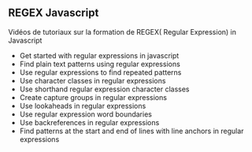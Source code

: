 ## REGEX Javascript


Vidéos de tutoriaux sur la formation de REGEX( Regular Expression) in Javascript

* Get started with regular expressions in javascript
* Find plain text patterns using regular expressions
* Use regular expressions to find repeated patterns
* Use character classes in regular expressions
* Use shorthand regular expression character classes
* Create capture groups in regular expressions
* Use lookaheads in regular expressions
* Use regular expression word boundaries
* Use backreferences in regular expressions
* Find patterns at the start and end of lines with line anchors in regular expressions